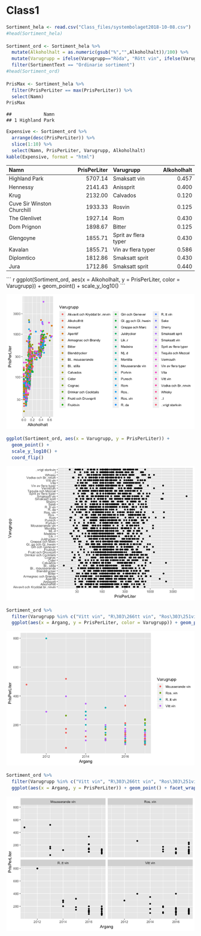 Class1
================

``` r
Sortiment_hela <- read.csv("Class_files/systembolaget2018-10-08.csv")
#head(Sortiment_hela)

Sortiment_ord <- Sortiment_hela %>%
  mutate(Alkoholhalt = as.numeric(gsub("%","",Alkoholhalt))/100) %>%
  mutate(Varugrupp = ifelse(Varugrupp=="Röda", "Rött vin", ifelse(Varugrupp=="Vita", "Vitt vin", levels(Varugrupp)))) %>%
  filter(SortimentText == "Ordinarie sortiment")
#head(Sortiment_ord)

PrisMax <- Sortiment_hela %>%
  filter(PrisPerLiter == max(PrisPerLiter)) %>%
  select(Namn)
PrisMax
```

    ##            Namn
    ## 1 Highland Park

``` r
Expensive <- Sortiment_ord %>%
  arrange(desc(PrisPerLiter)) %>%
  slice(1:10) %>%
  select(Namn, PrisPerLiter, Varugrupp, Alkoholhalt)
kable(Expensive, format = "html")
```

<table>
<thead>
<tr>
<th style="text-align:left;">
Namn
</th>
<th style="text-align:right;">
PrisPerLiter
</th>
<th style="text-align:left;">
Varugrupp
</th>
<th style="text-align:right;">
Alkoholhalt
</th>
</tr>
</thead>
<tbody>
<tr>
<td style="text-align:left;">
Highland Park
</td>
<td style="text-align:right;">
5707.14
</td>
<td style="text-align:left;">
Smaksatt vin
</td>
<td style="text-align:right;">
0.457
</td>
</tr>
<tr>
<td style="text-align:left;">
Hennessy
</td>
<td style="text-align:right;">
2141.43
</td>
<td style="text-align:left;">
Anissprit
</td>
<td style="text-align:right;">
0.400
</td>
</tr>
<tr>
<td style="text-align:left;">
Krug
</td>
<td style="text-align:right;">
2132.00
</td>
<td style="text-align:left;">
Calvados
</td>
<td style="text-align:right;">
0.120
</td>
</tr>
<tr>
<td style="text-align:left;">
Cuv<c3><a9>e Sir Winston Churchill
</td>
<td style="text-align:right;">
1933.33
</td>
<td style="text-align:left;">
Ros<c3><a9>vin
</td>
<td style="text-align:right;">
0.125
</td>
</tr>
<tr>
<td style="text-align:left;">
The Glenlivet
</td>
<td style="text-align:right;">
1927.14
</td>
<td style="text-align:left;">
Rom
</td>
<td style="text-align:right;">
0.430
</td>
</tr>
<tr>
<td style="text-align:left;">
Dom P<c3><a9>rignon
</td>
<td style="text-align:right;">
1898.67
</td>
<td style="text-align:left;">
Bitter
</td>
<td style="text-align:right;">
0.125
</td>
</tr>
<tr>
<td style="text-align:left;">
Glengoyne
</td>
<td style="text-align:right;">
1855.71
</td>
<td style="text-align:left;">
Sprit av flera typer
</td>
<td style="text-align:right;">
0.430
</td>
</tr>
<tr>
<td style="text-align:left;">
Kavalan
</td>
<td style="text-align:right;">
1855.71
</td>
<td style="text-align:left;">
Vin av flera typer
</td>
<td style="text-align:right;">
0.586
</td>
</tr>
<tr>
<td style="text-align:left;">
Diplom<c3><a1>tico
</td>
<td style="text-align:right;">
1812.86
</td>
<td style="text-align:left;">
Smaksatt sprit
</td>
<td style="text-align:right;">
0.430
</td>
</tr>
<tr>
<td style="text-align:left;">
Jura
</td>
<td style="text-align:right;">
1712.86
</td>
<td style="text-align:left;">
Smaksatt sprit
</td>
<td style="text-align:right;">
0.440
</td>
</tr>
</tbody>
</table>
``` r
ggplot(Sortiment_ord, aes(x = Alkoholhalt, y = PrisPerLiter, color = Varugrupp)) + 
  geom_point() + 
  scale_y_log10()
```

![](Class1_files/figure-markdown_github/unnamed-chunk-2-1.png)

``` r
ggplot(Sortiment_ord, aes(x = Varugrupp, y = PrisPerLiter)) + 
  geom_point() + 
  scale_y_log10() + 
  coord_flip()
```

![](Class1_files/figure-markdown_github/unnamed-chunk-2-2.png)

``` r
Sortiment_ord %>%
  filter(Varugrupp %in% c("Vitt vin", "R\303\266tt vin", "Ros\303\251vin", "Mousserande vin"), Argang %in% c(2010:2017)) %>%
  ggplot(aes(x = Argang, y = PrisPerLiter, color = Varugrupp)) + geom_point()
```

![](Class1_files/figure-markdown_github/unnamed-chunk-2-3.png)

``` r
Sortiment_ord %>%
  filter(Varugrupp %in% c("Vitt vin", "R\303\266tt vin", "Ros\303\251vin", "Mousserande vin"), Argang %in% c(2010:2017)) %>%
  ggplot(aes(x = Argang, y = PrisPerLiter)) + geom_point() + facet_wrap(~ Varugrupp)
```

![](Class1_files/figure-markdown_github/unnamed-chunk-2-4.png)
